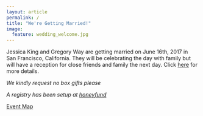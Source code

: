 ```yaml
---
layout: article
permalink: /
title: "We're Getting Married!"
image:
  feature: wedding_welcome.jpg 
---
```


Jessica King and Gregory Way are getting married on June 16th, 2017
in San Francisco, California. They will be celebrating the day with
family but will have a reception for close friends and family the
next day. Click [here](http://jessandgregwedding.com/details/)
for more details.

*We kindly request no box gifts please*

*A registry has been setup at [honeyfund](https://www.honeyfund.com/wedding/jessandgregwedding)*

[Event Map](https://drive.google.com/open?id=1y24iMH7-a8BmJxlAGs3YmpnVR34&usp=sharing)

